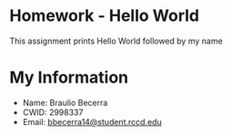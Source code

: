

# Homework - Hello World

This assignment prints Hello World followed by my name

# My Information

 * Name: Braulio Becerra
 * CWID: 2998337
 * Email: bbecerra14@student.rccd.edu
